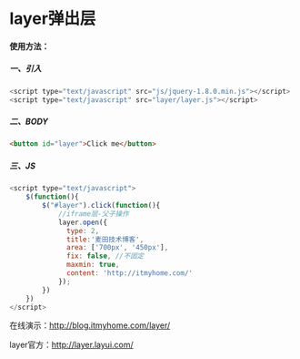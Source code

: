 layer弹出层
===========

#### 使用方法：

##### 一、引入

```js
<script type="text/javascript" src="js/jquery-1.8.0.min.js"></script>
<script type="text/javascript" src="layer/layer.js"></script>
```

##### 二、BODY

```html
<button id="layer">Click me</button>
```

##### 三、JS

```js
<script type="text/javascript">
	$(function(){
		$("#layer").click(function(){
			//iframe层-父子操作
			layer.open({
			  type: 2,
			  title:'麦田技术博客',
			  area: ['700px', '450px'],
			  fix: false, //不固定
			  maxmin: true,
			  content: 'http://itmyhome.com/'
			});
		})
	})
</script>
```

在线演示：http://blog.itmyhome.com/layer/

layer官方：http://layer.layui.com/

